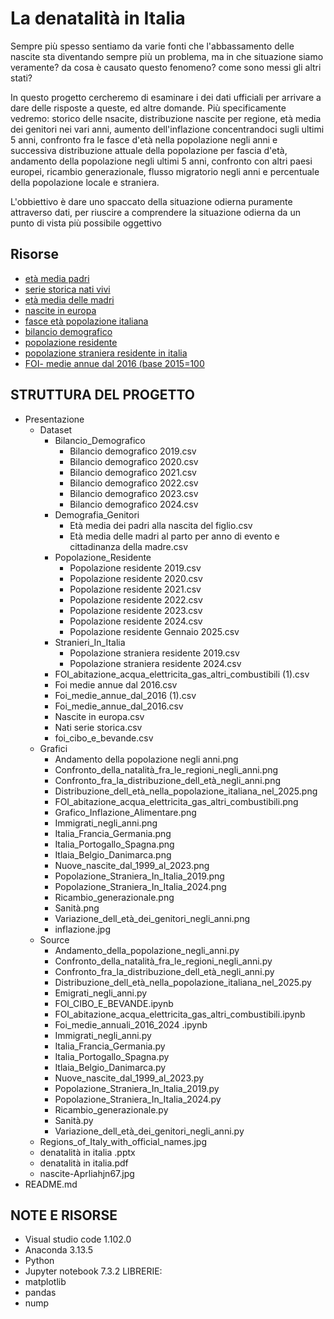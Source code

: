# La denatalità in Italia

Sempre più spesso sentiamo da varie fonti che l'abbassamento delle nascite sta diventando sempre più un problema, ma in che situazione siamo veramente? da cosa è causato questo fenomeno? come sono messi gli altri stati?

In questo progetto cercheremo di esaminare i dei dati ufficiali per arrivare a dare delle risposte a queste, ed altre domande. Più specificamente vedremo: storico delle nsacite, distribuzione nascite per regione, età media dei genitori nei vari anni, aumento dell'inflazione concentrandoci sugli ultimi 5 anni, confronto fra le fasce d'età nella popolazione negli anni e successiva distribuzione attuale della popolazione per fascia d'età, andamento della popolazione negli ultimi 5 anni, confronto con altri paesi europei, ricambio generazionale, flusso migratorio negli anni e percentuale della popolazione locale e straniera.

L'obbiettivo è dare uno spaccato della situazione odierna puramente attraverso dati, per riuscire a comprendere la situazione odierna da un punto di vista più possibile oggettivo

## Risorse
 - [età media padri](https://esploradati.istat.it/databrowser/#/it/dw/categories/IT1,POP,1.0/POP_BIRTHFERT/DCIS_FECONDITA1/IT1,25_326_DF_DCIS_FECONDITA1_8,1.0)
 - [serie storica nati vivi](https://esploradati.istat.it/databrowser/#/it/dw/categories/IT1,POP,1.0/POP_BIRTHFERT/DCIS_NATI2/IT1,25_74_DF_DCIS_NATI2_1,1.0)
 -  [età media delle madri](https://esploradati.istat.it/databrowser/#/it/dw/categories/IT1,POP,1.0/POP_BIRTHFERT/DCIS_NATI2/DCIS_NATI2_PARENTS_CHARACT/IT1,25_74_DF_DCIS_NATI2_7,1.0)
 -  [nascite in europa](https://ec.europa.eu/eurostat/databrowser/view/tps00204/default/table?lang=en)
 -  [fasce età popolazione italiana](https://esploradati.istat.it/databrowser/#/it/dw/categories/IT1,POP,1.0/POP_POPULATION/DCIS_POPRES1/IT1,22_289_DF_DCIS_POPRES1_2,1.0)
 - [bilancio demografico
](https://demo.istat.it/app/?l=it&a=2019&i=P02)
 -  [popolazione residente
](https://demo.istat.it/app/?l=it&a=2024&i=POS)
 - [popolazione straniera residente in italia
](https://demo.istat.it/app/?l=it&a=2019&i=STR)
 -  [FOI- medie annue dal 2016 (base 2015=100](https://esploradati.istat.it/databrowser/#/it/dw/categories/IT1,Z0400PRI,1.0/PRI_CONBWCOL/IT1,169_746_DF_DCSP_FOI2B2015_1,1.0)
## STRUTTURA DEL PROGETTO
- Presentazione
	- Dataset
		- Bilancio_Demografico
			- Bilancio demografico 2019.csv
			- Bilancio demografico 2020.csv
			- Bilancio demografico 2021.csv
			- Bilancio demografico 2022.csv
			- Bilancio demografico 2023.csv
			- Bilancio demografico 2024.csv
		- Demografia_Genitori
			- Età media dei padri alla nascita del figlio.csv
			- Età media delle madri al parto per anno di evento e cittadinanza della madre.csv
		- Popolazione_Residente
			- Popolazione residente 2019.csv
			- Popolazione residente 2020.csv
			- Popolazione residente 2021.csv
			- Popolazione residente 2022.csv
			- Popolazione residente 2023.csv
			- Popolazione residente 2024.csv
			- Popolazione residente Gennaio 2025.csv
		- Stranieri_In_Italia
			- Popolazione straniera residente 2019.csv
			- Popolazione straniera residente 2024.csv
		- FOI_abitazione_acqua_elettricita_gas_altri_combustibili (1).csv
		- Foi medie annue dal 2016.csv
		- Foi_medie_annue_dal_2016 (1).csv
		- Foi_medie_annue_dal_2016.csv
		- Nascite in europa.csv
		- Nati serie storica.csv
		- foi_cibo_e_bevande.csv
	- Grafici
		- Andamento della popolazione negli anni.png
		- Confronto_della_natalità_fra_le_regioni_negli_anni.png
		- Confronto_fra_la_distribuzione_dell_età_negli_anni.png
		- Distribuzione_dell_età_nella_popolazione_italiana_nel_2025.png
		- FOI_abitazione_acqua_elettricita_gas_altri_combustibili.png
		- Grafico_Inflazione_Alimentare.png
		- Immigrati_negli_anni.png
		- Italia_Francia_Germania.png
		- Italia_Portogallo_Spagna.png
		- Itlaia_Belgio_Danimarca.png
		- Nuove_nascite_dal_1999_al_2023.png
		- Popolazione_Straniera_In_Italia_2019.png
		- Popolazione_Straniera_In_Italia_2024.png
		- Ricambio_generazionale.png
		- Sanità.png
		- Variazione_dell_età_dei_genitori_negli_anni.png
		- inflazione.jpg
	- Source
		- Andamento_della_popolazione_negli_anni.py
		- Confronto_della_natalità_fra_le_regioni_negli_anni.py
		- Confronto_fra_la_distribuzione_dell_età_negli_anni.py
		- Distribuzione_dell_età_nella_popolazione_italiana_nel_2025.py
		- Emigrati_negli_anni.py
		- FOI_CIBO_E_BEVANDE.ipynb
		- FOI_abitazione_acqua_elettricita_gas_altri_combustibili.ipynb
		- Foi_medie_annuali_2016_2024 .ipynb
		- Immigrati_negli_anni.py
		- Italia_Francia_Germania.py
		- Italia_Portogallo_Spagna.py
		- Itlaia_Belgio_Danimarca.py
		- Nuove_nascite_dal_1999_al_2023.py
		- Popolazione_Straniera_In_Italia_2019.py
		- Popolazione_Straniera_In_Italia_2024.py
		- Ricambio_generazionale.py
		- Sanità.py
		- Variazione_dell_età_dei_genitori_negli_anni.py
	- Regions_of_Italy_with_official_names.jpg
	- denatalità in italia .pptx
	- denatalità in italia.pdf
	- nascite-Aprliahjn67.jpg
- README.md
  
## NOTE E RISORSE
- Visual studio code 1.102.0
- Anaconda 3.13.5
- Python
- Jupyter notebook 7.3.2
LIBRERIE:
 - matplotlib
 - pandas
 - nump
